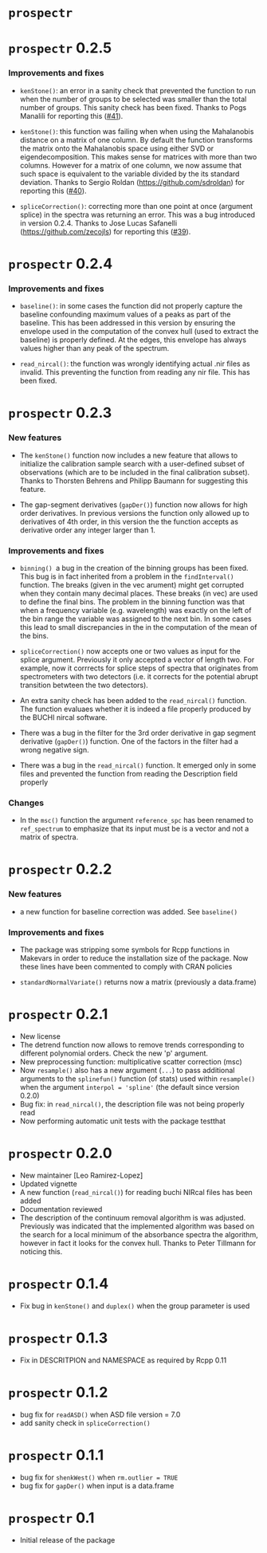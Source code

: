 # `prospectr`

`prospectr` 0.2.5
===============

### Improvements and fixes

* `kenStone()`: an error in a sanity check that prevented the 
function to run when the number of groups to be selected was smaller than the 
total number of groups. This sanity check has been fixed. Thanks to 
Pogs Manalili for reporting this ([#41](https://github.com/l-ramirez-lopez/prospectr/issues/41)). 

* `kenStone()`: this function was failing when when using the Mahalanobis distance 
on a matrix of one column. By default the function transforms the matrix onto 
the Mahalanobis space using either SVD or eigendecomposition. This makes sense 
for matrices with more than two columns. However for a matrix of one column, we 
now assume that such space is equivalent to the variable divided by the its 
standard deviation. Thanks to Sergio Roldan (https://github.com/sdroldan) for 
reporting this ([#40](https://github.com/l-ramirez-lopez/prospectr/issues/40])).


* `spliceCorrection()`: correcting more than one point at once  (argument splice)
in the spectra was returning an error. This was a bug introduced in 
version 0.2.4. Thanks to Jose Lucas Safanelli (https://github.com/zecojls) 
for reporting this ([#39](https://github.com/l-ramirez-lopez/prospectr/issues/39)). 


`prospectr` 0.2.4
===============

### Improvements and fixes

* `baseline()`: in some cases the function did not properly capture the baseline
confounding maximum values of a peaks as part of the baseline. This has been 
addressed in this version by ensuring the envelope used in the computation of the 
convex hull (used to extract the baseline) is properly defined. At the edges, 
this envelope has always values higher than any peak of the spectrum. 

* `read_nircal()`: the function was wrongly identifying actual .nir files as 
invalid. This preventing the function from reading any nir file. This has been 
fixed. 


`prospectr` 0.2.3
===============

### New features

* The `kenStone()` function now includes a new feature that allows to initialize the
calibration sample search with a user-defined subset of observations (which are 
to be included in the final calibration subset). Thanks to Thorsten Behrens and
Philipp Baumann for suggesting this feature. 

* The gap-segment derivatives (`gapDer()`) function now allows for high order 
derivatives. In previous versions the function only allowed up to derivatives of 
4th order, in this version the the function accepts as derivative order 
any integer larger than 1. 

### Improvements and fixes
* `binning() `a bug in the creation of the binning groups has been fixed. This bug 
is in fact inherited from a problem in the `findInterval()` function. The breaks 
(given in the vec arument) might get corrupted when they contain many decimal 
places. These breaks (in vec) are used to define the final bins. The problem in 
the binning function was that when a frequency 
variable (e.g. wavelength) was exactly on the left of the bin
range the variable was assigned to the next bin. In some cases this lead to 
small discrepancies in the in the computation of the mean of the bins. 

* ``spliceCorrection()`` now accepts one or two values as input for the splice
argument. Previously it only accepted a vector of length two. For example, now it 
corrrects for splice steps of spectra that originates from spectrometers 
with two detectors (i.e. it corrects for the potential abrupt transition 
betwteen the two detectors). 

* An extra sanity check has been added to the ``read_nircal()`` function. The 
function evaluaes whether it is indeed a file properly produced by the BUCHI 
nircal software. 

* There was a bug in the filter for the 3rd order derivative in gap segment 
derivative (`gapDer()`) function. One of the factors in the filter had a wrong 
negative sign. 

* There was a bug in the `read_nircal()` function. It emerged only in some files and 
prevented the function from reading the Description field properly 

### Changes
* In the `msc()` function the argument `reference_spc` has been renamed to 
`ref_spectrum` to emphasize that its input must be is a vector and not a 
matrix of spectra. 

`prospectr` 0.2.2
===============

### New features

* a new function for baseline correction was added. See `baseline()`  

### Improvements and fixes

* The package was stripping some symbols for Rcpp functions in Makevars in order 
to reduce the installation size of the package. Now these lines have been 
commented to comply with CRAN policies

* `standardNormalVariate()` returns now a matrix (previously a data.frame)


`prospectr` 0.2.1
===============
* New license
* The detrend function now allows to remove trends corresponding to different 
polynomial orders. Check the new 'p' argument. 
* New preprocessing function: multiplicative scatter correction (msc)
* Now `resample()` also has a new argument (`...`) to pass additional arguments to the 
`splinefun()` function (of stats) used within `resample()` when the argument 
`interpol = 'spline'` (the default since version 0.2.0)
* Bug fix: in `read_nircal()`, the description file was not being properly read
* Now performing automatic unit tests with the package testthat

`prospectr` 0.2.0
===============
* New maintainer [Leo Ramirez-Lopez]
* Updated vignette
* A new function (`read_nircal()`) for reading buchi NIRcal files has been added
* Documentation reviewed
* The description of the continuum removal algorithm is was adjusted. Previously 
was indicated that the implemented algorithm was based on the search for a 
local minimum of the absorbance spectra the algorithm, however in fact it looks 
for the convex hull. Thanks to Peter Tillmann for noticing this.

`prospectr` 0.1.4
===============
* Fix bug in `kenStone()` and `duplex()` when the group parameter is used

`prospectr` 0.1.3
===============
* Fix in DESCRITPION and NAMESPACE as required by Rcpp 0.11

`prospectr` 0.1.2
===============
* bug fix for `readASD()` when ASD file version = 7.0
* add sanity check in `spliceCorrection()`

`prospectr` 0.1.1
===============
* bug fix for `shenkWest()` when `rm.outlier = TRUE` 
* bug fix for `gapDer()` when input is a data.frame

`prospectr` 0.1
===============
* Initial release of the package
